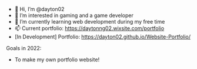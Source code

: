 - 👋 Hi, I’m @dayton02
- 👀 I’m interested in gaming and a game developer 
- 🌱 I’m currently learning web development during my free time
- 📫 Current portfolio: https://daytonng02.wixsite.com/portfolio
- [In Development] Portfolio: https://dayton02.github.io/Website-Portfolio/

           
           
 Goals in 2022:
 - To make my own portfolio website!
<!---
dayton02/dayton02 is a ✨ special ✨ repository because its `README.md` (this file) appears on your GitHub profile.
You can click the Preview link to take a look at your changes.
--->
